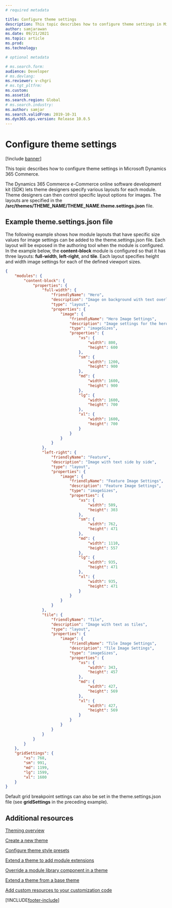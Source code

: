 ```yaml
---
# required metadata

title: Configure theme settings
description: This topic describes how to configure theme settings in Microsoft Dynamics 365 Commerce.
author: samjarawan
ms.date: 09/21/2021
ms.topic: article
ms.prod: 
ms.technology: 

# optional metadata

# ms.search.form: 
audience: Developer
# ms.devlang: 
ms.reviewer: v-chgri
# ms.tgt_pltfrm: 
ms.custom: 
ms.assetid: 
ms.search.region: Global
# ms.search.industry: 
ms.author: samjar
ms.search.validFrom: 2019-10-31
ms.dyn365.ops.version: Release 10.0.5
---
```


# Configure theme settings

[!include [banner](../includes/banner.md)]

This topic describes how to configure theme settings in Microsoft Dynamics 365 Commerce.

The Dynamics 365 Commerce e-Commerce online software development kit (SDK) lets theme designers specify various layouts for each module. Theme designers can then control specific layout options for images. The layouts are specified in the **/src/themes/THEME_NAME/THEME_NAME.theme.settings.json** file.

## Example theme.settings.json file

The following example shows how module layouts that have specific size values for image settings can be added to the theme.settings.json file. Each layout will be exposed in the authoring tool when the module is configured. In the example below, the **content-block** module is configured so that it has three layouts: **full-width**, **left-right**, and **tile**. Each layout specifies height and width image settings for each of the defined viewport sizes.

``` json
{
    "modules": {  
        "content-block": {
            "properties": {
                "full-width": {
                    "friendlyName": "Hero",
                    "description": "Image on background with text overlay",
                    "type": "layout",
                    "properties": {
                        "image": {
                            "friendlyName": "Hero Image Settings",
                            "description": "Image settings for the hero",
                            "type": "imageSizes",
                            "properties": {
                                "xs": {
                                    "width": 800,
                                    "height": 600
                                },
                                "sm": {
                                    "width": 1200,
                                    "height": 900
                                },
                                "md": {
                                    "width": 1600,
                                    "height": 900
                                },
                                "lg": {
                                    "width": 1600,
                                    "height": 700
                                },
                                "xl": {
                                    "width": 1600,
                                    "height": 700
                                }
                            }
                        }
                    }
                },
                "left-right": {
                    "friendlyName": "Feature",
                    "description": "Image with text side by side",
                    "type": "layout",
                    "properties": {
                        "image": {
                            "friendlyName": "Feature Image Settings",
                            "description": "Feature Image Settings",
                            "type": "imageSizes",
                            "properties": {
                                "xs": {
                                    "width": 509,
                                    "height": 303
                                },
                                "sm": {
                                    "width": 762,
                                    "height": 471
                                },
                                "md": {
                                    "width": 1110,
                                    "height": 557
                                },
                                "lg": {
                                    "width": 935,
                                    "height": 471
                                },
                                "xl": {
                                    "width": 935,
                                    "height": 471
                                }
                            }
                        }
                    }
                },
                "tile": {
                    "friendlyName": "Tile",
                    "description": "Image with text as tiles",
                    "type": "layout",
                    "properties": {
                        "image": {
                            "friendlyName": "Tile Image Settings",
                            "description": "Tile Image Settings",
                            "type": "imageSizes",
                            "properties": {
                                "xs": {
                                    "width": 343,
                                    "height": 457
                                },
                                "md": {
                                    "width": 427,
                                    "height": 569
                                },
                                "xl": {
                                    "width": 427,
                                    "height": 569
                                }
                            }
                        }
                    }
                }
            }
        }
    },
    "gridSettings": {
        "xs": 768,
        "sm": 991,
        "md": 1199,
        "lg": 1599,
        "xl": 1600
    }
}
```

Default grid breakpoint settings can also be set in the theme.settings.json file (see **gridSettings** in the preceding example).

## Additional resources

[Theming overview](theming.md)

[Create a new theme](create-theme.md)

[Configure theme style presets](theme-style-presets.md)

[Extend a theme to add module extensions](theme-module-extensions.md)

[Override a module library component in a theme](override-theme-component.md)

[Extend a theme from a base theme](extend-theme.md)

[Add custom resources to your customization code](add-custom-resources.md)


[!INCLUDE[footer-include](../../includes/footer-banner.md)]
